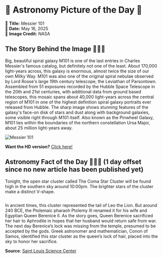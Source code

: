 # 🌌 Astronomy Picture of the Day 🌌
🔭 **Title:** Messier 101  
📅 **Date:** May 16, 2025  
📸 **Image Credit:** NASA  

## The Story Behind the Image 🧑‍🚀🔭
Big, beautiful spiral galaxy M101 is one of the last entries in Charles Messier's famous catalog, but definitely not one of the least. About 170,000 light-years across, this galaxy is enormous, almost twice the size of our own Milky Way. M101 was also one of the original spiral nebulae observed by Lord Rosse's large 19th century telescope, the Leviathan of Parsontown. Assembled from 51 exposures recorded by the Hubble Space Telescope in the 20th and 21st centuries, with additional data from ground based telescopes, this mosaic spans about 40,000 light-years across the central region of M101 in one of the highest definition spiral galaxy portraits ever released from Hubble. The sharp image shows stunning features of the galaxy's face-on disk of stars and dust along with background galaxies, some visible right through M101 itself. Also known as the Pinwheel Galaxy, M101 lies within the boundaries of the northern constellation Ursa Major, about 25 million light-years away.

![Messier 101](https://apod.nasa.gov/apod/image/2505/M101_hst1280.jpg)

**Want the HD version?** [Click here!](https://apod.nasa.gov/apod/image/2505/M101_hst6000.jpg)

## Astronomy Fact of the Day 👩‍🚀🚀 (1 day offset since no new article has been published yet)
<p>Tonight, the open star cluster called The Coma Star Cluster will be found high in the southern sky around 10:00pm. The brighter stars of the cluster make a distinct V-shape.</p>
<p><img src="https://www.slsc.org/wp-content/uploads/2025/05/may-15.jpg" alt=""/></p>
<p>In ancient times, this cluster represented the tail of Leo the Lion. But around 240 BCE, the Ptolemaic pharaoh Ptolemy III renamed it for his wife and Egyptian Queen Berenice II. As the story goes, Queen Berenice sacrificed her hair to Aphrodite in hopes that her husband would return safe from war. The next day Berenice’s lock was missing from the temple, presumed to be accepted by the gods. Greek astronomer and mathematician, Conon of Samos, identified this star cluster as the queen’s lock of hair, placed into the sky to honor her sacrifice.</p>

**Source**: [Saint Louis Science Center](https://www.slsc.org/astronomy-fact-of-the-day-may-15-2025/)
